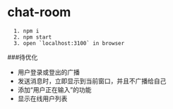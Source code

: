 # chat-room

```
  1. npm i
  2. npm start
  3. open `localhost:3100` in browser
```

###待优化

- 用户登录或登出的广播
- 发送消息时，立即显示到当前窗口，并且不广播给自己
- 添加“用户正在输入”的功能
- 显示在线用户列表
